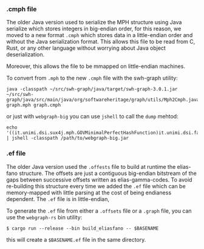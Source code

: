 

### .cmph file
The older Java version used to serialize the MPH structure using Java serialize
which stores integers in big-endian order, for this reason, we moved to a new
format `.cmph` which stores data in a little-endian order and without the Java
serialization format. This allows this file to be read from C, Rust, or any 
other language without worrying about Java object deserialization.

Moreover, this allows the file to be mmapped on little-endian machines.

To convert from `.mph` to the new `.cmph` file with the swh-graph utility:
```shell
java -classpath ~/src/swh-graph/java/target/swh-graph-3.0.1.jar ~/src/swh-graph/java/src/main/java/org/softwareheritage/graph/utils/Mph2Cmph.java graph.mph graph.cmph
```
or just with `webgraph-big` you can use `jshell` to call the `dump` mehtod:
```shell
echo '((it.unimi.dsi.sux4j.mph.GOVMinimalPerfectHashFunction)it.unimi.dsi.fastutil.io.BinIO.loadObject("test.mph")).dump("test.cmph");' | jshell -classpath /path/to/webgraph-big.jar
```

### .ef file
The older Java version used the `.offests` file to build at runtime the elias-fano
structure. The offsets are just a contiguous big-endian bitstream of the 
gaps between successive offsets written as elias-gamma-codes.
To avoid re-building this structure every time we added the `.ef` file which 
can be memory-mapped with little parsing at the cost of being endianess dependent.
The `.ef` file is in little-endian,

To generate the `.ef` file from either a `.offsets` file or a `.graph` file,
you can use the `webgraph-rs` bin utility:
```shell
$ cargo run --release --bin build_eliasfano -- $BASENAME
```
this will create a `$BASENAME.ef` file in the same directory. 